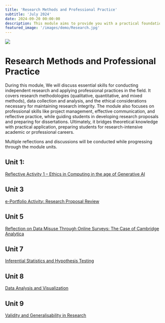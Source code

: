 ```yaml
---
title: 'Research Methods and Professional Practice'
subtitle: 'July 2024'
date: 2024-09-20 00:00:00
description: This module aims to provide you with a practical foundation in research methods that will enable you to conduct research in a practical setting.
featured_image: '/images/demo/Research.jpg'
---
```


![](/images/demo/Reseach.jpg)

# Research Methods and Professional Practice

During this module, We will discuss essential skills for conducting independent research and applying professional practices in the field. It covers research methodologies (qualitative, quantitative, and mixed methods), data collection and analysis, and the ethical considerations necessary for maintaining research integrity. The module also focuses on professional skills like project management, effective communication, and reflective practice, while guiding students in developing research proposals and preparing for dissertations. Ultimately, it bridges theoretical knowledge with practical application, preparing students for research-intensive academic or professional careers.

Multiple reflections and discussions will be conducted while progressing through the module units.

## Unit 1: 

[Reflective Activity 1 – Ethics in Computing in the age of Generative AI](https://iatieh.github.io/blog/m7-post1)

## Unit 3

[e-Portfolio Activity: Research Proposal Review](https://iatieh.github.io/blog/m7-post2)

## Unit 5

[Reflection on Data Misuse Through Online Surveys: The Case of Cambridge Analytica](https://iatieh.github.io/blog/m7-post3)

## Unit 7

[Inferential Statistics and Hypothesis Testing](https://iatieh.github.io/blog/m7-post4)

## Unit 8

[Data Analysis and Visualization](https://iatieh.github.io/blog/m7-post5)

## Unit 9

[Validity and Generalisability in Research](https://iatieh.github.io/blog/m7-post6)
